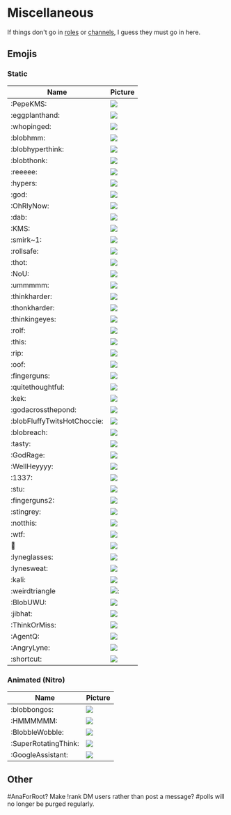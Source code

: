 # Miscellaneous

If things don't go in [roles](/ROLES.md) or [channels](/CHANNELS.md), I guess they must go in here.

## Emojis

### Static
Name | Picture
--- | ---
:PepeKMS: | ![](https://cdn.discordapp.com/emojis/450062460074852362.png?v=1)
:eggplanthand: | ![](https://cdn.discordapp.com/emojis/450062477393395712.png?v=1)
:whopinged: | ![](https://cdn.discordapp.com/emojis/450062492014739457.png?v=1)
:blobhmm: | ![](https://cdn.discordapp.com/emojis/450063616876609546.png?v=1)
:blobhyperthink: | ![](https://cdn.discordapp.com/emojis/450063618306867200.png?v=1)
:blobthonk: | ![](https://cdn.discordapp.com/emojis/450063618902458415.png?v=1)
:reeeee: | ![](https://cdn.discordapp.com/emojis/450063621037228044.png?v=1)
:hypers: | ![](https://cdn.discordapp.com/emojis/450063621385355265.png?v=1)
:god: | ![](https://cdn.discordapp.com/emojis/450068990799380501.png?v=1)
:OhRlyNow: | ![](https://cdn.discordapp.com/emojis/450068991210160129.png?v=1)
:dab: | ![](https://cdn.discordapp.com/emojis/450068991222874114.png?v=1)
:KMS: | ![](https://cdn.discordapp.com/emojis/450068991252103168.png?v=1)
:smirk~1: | ![](https://cdn.discordapp.com/emojis/450068991579258880.png?v=1)
:rollsafe: | ![](https://cdn.discordapp.com/emojis/450068991990300672.png?v=1)
:thot: | ![](https://cdn.discordapp.com/emojis/450068992204210195.png?v=1)
:NoU: | ![](https://cdn.discordapp.com/emojis/450068992284164106.png?v=1)
:ummmmm: | ![](https://cdn.discordapp.com/emojis/450068992522977293.png?v=1)
:thinkharder: | ![](https://cdn.discordapp.com/emojis/450068992594411521.png?v=1)
:thonkharder: | ![](https://cdn.discordapp.com/emojis/450068992762183690.png?v=1)
:thinkingeyes: | ![](https://cdn.discordapp.com/emojis/450068992770703360.png?v=1)
:rolf: | ![](https://cdn.discordapp.com/emojis/450068992850264104.png?v=1)
:this: | ![](https://cdn.discordapp.com/emojis/450070223278702592.png?v=1)
:rip: | ![](https://cdn.discordapp.com/emojis/450070223660253184.png?v=1)
:oof: | ![](https://cdn.discordapp.com/emojis/450084741421465633.png?v=1)
:fingerguns: | ![](https://cdn.discordapp.com/emojis/450243028758822922.png?v=1)
:quitethoughtful: | ![](https://cdn.discordapp.com/emojis/450657080995741712.png?v=1)
:kek: | ![](https://cdn.discordapp.com/emojis/450657081180291074.png?v=1)
:godacrossthepond: | ![](https://cdn.discordapp.com/emojis/451069985582743572.png?v=1)
:blobFluffyTwitsHotChoccie: | ![](https://cdn.discordapp.com/emojis/451474199102619650.png?v=1)
:blobreach: | ![](https://cdn.discordapp.com/emojis/451474202369851393.png?v=1)
:tasty: | ![](https://cdn.discordapp.com/emojis/452550290663538698.png?v=1)
:GodRage: | ![](https://cdn.discordapp.com/emojis/454040154957676544.png?v=1)
:WellHeyyyy: | ![](https://cdn.discordapp.com/emojis/454040783146975233.png?v=1)
:1337: | ![](https://cdn.discordapp.com/emojis/462971816042954752.png?v=1)
:stu: | ![](https://cdn.discordapp.com/emojis/467145409479835648.png?v=1)
:fingerguns2: | ![](https://cdn.discordapp.com/emojis/484150774373285888.png?v=1)
:stingrey: | ![](https://cdn.discordapp.com/emojis/485488179160416256.png?v=1)
:notthis: | ![](https://cdn.discordapp.com/emojis/485489378999926794.png?v=1)
:wtf: | ![](https://cdn.discordapp.com/emojis/499160491306909696.png?v=1)
:salt: | ![](https://cdn.discordapp.com/emojis/502727303692943370.png?v=1)
:lyneglasses: | ![](https://cdn.discordapp.com/emojis/504312953885949962.png?v=1)
:lynesweat: | ![](https://cdn.discordapp.com/emojis/504313941518843914.png?v=1)
:kali: | ![](https://cdn.discordapp.com/emojis/506535944707637268.png?v=1)
:weirdtriangle | ![](https://cdn.discordapp.com/emojis/507880989289349121.png?v=1):
:BlobUWU: | ![](https://cdn.discordapp.com/emojis/511145947481374730.png?v=1)
:jibhat: | ![](https://cdn.discordapp.com/emojis/514133131784224799.png?v=1)
:ThinkOrMiss: | ![](https://cdn.discordapp.com/emojis/517672413450993664.png?v=1)
:AgentQ: | ![](https://cdn.discordapp.com/emojis/542394754181103626.png?v=1)
:AngryLyne: | ![](https://cdn.discordapp.com/emojis/542429651667255356.png?v=1)
:shortcut: | ![](https://cdn.discordapp.com/emojis/575027113740992537.png?v=1)

### Animated (Nitro)
Name | Picture
--- | ---
:blobbongos: | ![](https://cdn.discordapp.com/emojis/524651455202852864.gif?v=1)
:HMMMMMM: | ![](https://cdn.discordapp.com/emojis/529951282228887562.gif?v=1)
:BlobbleWobble: | ![](https://cdn.discordapp.com/emojis/573579518980390914.gif?v=1)
:SuperRotatingThink: | ![](https://cdn.discordapp.com/emojis/573579519433113610.gif?v=1)
:GoogleAssistant: | ![](https://cdn.discordapp.com/emojis/573579519638634526.gif?v=1)

## Other
#AnaForRoot?
Make !rank DM users rather than post a message?
\#polls will no longer be purged regularly.
